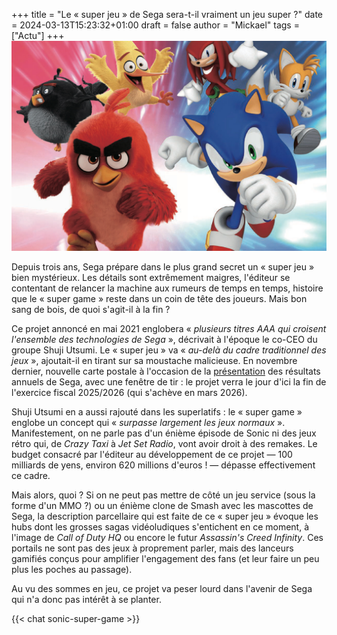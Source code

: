 +++
title = "Le « super jeu » de Sega sera-t-il vraiment un jeu super ?"
date = 2024-03-13T15:23:32+01:00
draft = false
author = "Mickael"
tags = ["Actu"]
+++
![Texte Alternative](Sonic_AngryBirds.jpg "Sonic s'est fait quelques shitty friends en plus depuis l'acquisition par Sega de Rovio (Angry Birds).")

Depuis trois ans, Sega prépare dans le plus grand secret un « super jeu » bien mystérieux. Les détails sont extrêmement maigres, l'éditeur se contentant de relancer la machine aux rumeurs de temps en temps, histoire que le « super game » reste dans un coin de tête des joueurs. Mais bon sang de bois, de quoi s'agit-il à la fin ?

Ce projet annoncé en mai 2021 englobera « *plusieurs titres AAA qui croisent l'ensemble des technologies de Sega* », décrivait à l'époque le co-CEO du groupe Shuji Utsumi. Le « super jeu » va « *au-delà du cadre traditionnel des jeux* », ajoutait-il en tirant sur sa moustache malicieuse. En novembre dernier, nouvelle carte postale à l'occasion de la [présentation](https://www.segasammy.co.jp/cms/wp-content/uploads/pdf/en/ir/ir_2023_web_all_e.pdf) des résultats annuels de Sega, avec une fenêtre de tir : le projet verra le jour d'ici la fin de l'exercice fiscal 2025/2026 (qui s'achève en mars 2026).

Shuji Utsumi en a aussi rajouté dans les superlatifs : le « super game » englobe un concept qui « *surpasse largement les jeux normaux* ». Manifestement, on ne parle pas d'un énième épisode de Sonic ni des jeux rétro qui, de *Crazy Taxi* à *Jet Set Radio*, vont avoir droit à des remakes. Le budget consacré par l'éditeur au développement de ce projet — 100 milliards de yens, environ 620 millions d'euros ! — dépasse effectivement ce cadre.

Mais alors, quoi ? Si on ne peut pas mettre de côté un jeu service (sous la forme d'un MMO ?) ou un énième clone de Smash avec les mascottes de Sega, la description parcellaire qui est faite de ce « super jeu » évoque les hubs dont les grosses sagas vidéoludiques s'entichent en ce moment, à l'image de *Call of Duty HQ* ou encore le futur *Assassin's Creed Infinity*. Ces portails ne sont pas des jeux à proprement parler, mais des lanceurs gamifiés conçus pour amplifier l'engagement des fans (et leur faire un peu plus les poches au passage).

Au vu des sommes en jeu, ce projet va peser lourd dans l'avenir de Sega qui n'a donc pas intérêt à se planter.

{{< chat sonic-super-game >}}